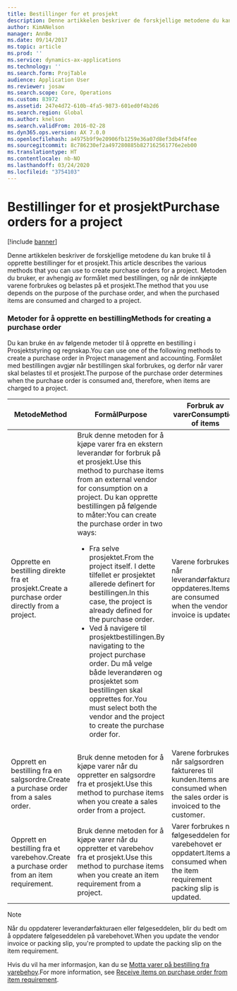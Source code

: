 ```yaml
---
title: Bestillinger for et prosjekt
description: Denne artikkelen beskriver de forskjellige metodene du kan bruke til å opprette bestillinger for et prosjekt. Metoden du bruker, er avhengig av formålet med bestillingen, og når de innkjøpte varene forbrukes og belastes på et prosjekt.
author: KimANelson
manager: AnnBe
ms.date: 09/14/2017
ms.topic: article
ms.prod: ''
ms.service: dynamics-ax-applications
ms.technology: ''
ms.search.form: ProjTable
audience: Application User
ms.reviewer: josaw
ms.search.scope: Core, Operations
ms.custom: 83972
ms.assetid: 247e4d72-610b-4fa5-9873-601ed0f4b2d6
ms.search.region: Global
ms.author: knelson
ms.search.validFrom: 2016-02-28
ms.dyn365.ops.version: AX 7.0.0
ms.openlocfilehash: a4975b9f9e20906fb1259e36a07d8ef3db4f4fee
ms.sourcegitcommit: 8c786230ef2a497280885b827162561776e2eb00
ms.translationtype: HT
ms.contentlocale: nb-NO
ms.lasthandoff: 03/24/2020
ms.locfileid: "3754103"
---
```

# <a name="purchase-orders-for-a-project"></a><span data-ttu-id="fc475-104">Bestillinger for et prosjekt</span><span class="sxs-lookup"><span data-stu-id="fc475-104">Purchase orders for a project</span></span>

[!include [banner](../includes/banner.md)]

<span data-ttu-id="fc475-105">Denne artikkelen beskriver de forskjellige metodene du kan bruke til å opprette bestillinger for et prosjekt.</span><span class="sxs-lookup"><span data-stu-id="fc475-105">This article describes the various methods that you can use to create purchase orders for a project.</span></span> <span data-ttu-id="fc475-106">Metoden du bruker, er avhengig av formålet med bestillingen, og når de innkjøpte varene forbrukes og belastes på et prosjekt.</span><span class="sxs-lookup"><span data-stu-id="fc475-106">The method that you use depends on the purpose of the purchase order, and when the purchased items are consumed and charged to a project.</span></span>

### <a name="methods-for-creating-a-purchase-order"></a><span data-ttu-id="fc475-107">Metoder for å opprette en bestilling</span><span class="sxs-lookup"><span data-stu-id="fc475-107">Methods for creating a purchase order</span></span>

<span data-ttu-id="fc475-108">Du kan bruke én av følgende metoder til å opprette en bestilling i Prosjektstyring og regnskap.</span><span class="sxs-lookup"><span data-stu-id="fc475-108">You can use one of the following methods to create a purchase order in Project management and accounting.</span></span> <span data-ttu-id="fc475-109">Formålet med bestillingen avgjør når bestillingen skal forbrukes, og derfor når varer skal belastes til et prosjekt.</span><span class="sxs-lookup"><span data-stu-id="fc475-109">The purpose of the purchase order determines when the purchase order is consumed and, therefore, when items are charged to a project.</span></span>

<table>
<colgroup>
<col width="33%" />
<col width="33%" />
<col width="33%" />
</colgroup>
<thead>
<tr class="header">
<th><span data-ttu-id="fc475-110">Metode</span><span class="sxs-lookup"><span data-stu-id="fc475-110">Method</span></span></th>
<th><span data-ttu-id="fc475-111">Formål</span><span class="sxs-lookup"><span data-stu-id="fc475-111">Purpose</span></span></th>
<th><span data-ttu-id="fc475-112">Forbruk av varer</span><span class="sxs-lookup"><span data-stu-id="fc475-112">Consumption of items</span></span></th>
</tr>
</thead>
<tbody>
<tr class="odd">
<td><span data-ttu-id="fc475-113">Opprette en bestilling direkte fra et prosjekt.</span><span class="sxs-lookup"><span data-stu-id="fc475-113">Create a purchase order directly from a project.</span></span></td>
<td><span data-ttu-id="fc475-114">Bruk denne metoden for å kjøpe varer fra en ekstern leverandør for forbruk på et prosjekt.</span><span class="sxs-lookup"><span data-stu-id="fc475-114">Use this method to purchase items from an external vendor for consumption on a project.</span></span> <span data-ttu-id="fc475-115">Du kan opprette bestillingen på følgende to måter:</span><span class="sxs-lookup"><span data-stu-id="fc475-115">You can create the purchase order in two ways:</span></span>
<ul>
<li><span data-ttu-id="fc475-116">Fra selve prosjektet.</span><span class="sxs-lookup"><span data-stu-id="fc475-116">From the project itself.</span></span> <span data-ttu-id="fc475-117">I dette tilfellet er prosjektet allerede definert for bestillingen.</span><span class="sxs-lookup"><span data-stu-id="fc475-117">In this case, the project is already defined for the purchase order.</span></span></li>
<li><span data-ttu-id="fc475-118">Ved å navigere til prosjektbestillingen.</span><span class="sxs-lookup"><span data-stu-id="fc475-118">By navigating to the project purchase order.</span></span> <span data-ttu-id="fc475-119">Du må velge både leverandøren og prosjektet som bestillingen skal opprettes for.</span><span class="sxs-lookup"><span data-stu-id="fc475-119">You must select both the vendor and the project to create the purchase order for.</span></span></li>
</ul></td>
<td><span data-ttu-id="fc475-120">Varene forbrukes når leverandørfakturaen oppdateres.</span><span class="sxs-lookup"><span data-stu-id="fc475-120">Items are consumed when the vendor invoice is updated.</span></span></td>
</tr>
<tr class="even">
<td><span data-ttu-id="fc475-121">Opprett en bestilling fra en salgsordre.</span><span class="sxs-lookup"><span data-stu-id="fc475-121">Create a purchase order from a sales order.</span></span></td>
<td><span data-ttu-id="fc475-122">Bruk denne metoden for å kjøpe varer når du oppretter en salgsordre fra et prosjekt.</span><span class="sxs-lookup"><span data-stu-id="fc475-122">Use this method to purchase items when you create a sales order from a project.</span></span></td>
<td><span data-ttu-id="fc475-123">Varene forbrukes når salgsordren faktureres til kunden.</span><span class="sxs-lookup"><span data-stu-id="fc475-123">Items are consumed when the sales order is invoiced to the customer.</span></span></td>
</tr>
<tr class="odd">
<td><span data-ttu-id="fc475-124">Opprett en bestilling fra et varebehov.</span><span class="sxs-lookup"><span data-stu-id="fc475-124">Create a purchase order from an item requirement.</span></span></td>
<td><span data-ttu-id="fc475-125">Bruk denne metoden for å kjøpe varer når du oppretter et varebehov fra et prosjekt.</span><span class="sxs-lookup"><span data-stu-id="fc475-125">Use this method to purchase items when you create an item requirement from a project.</span></span></td>
<td><span data-ttu-id="fc475-126">Varer forbrukes når følgeseddelen for varebehovet er oppdatert.</span><span class="sxs-lookup"><span data-stu-id="fc475-126">Items are consumed when the item requirement packing slip is updated.</span></span></td>
</tr>
</tbody>
</table>

> [!NOTE] 
> <span data-ttu-id="fc475-127">Når du oppdaterer leverandørfakturaen eller følgeseddelen, blir du bedt om å oppdatere følgeseddelen på varebehovet.</span><span class="sxs-lookup"><span data-stu-id="fc475-127">When you update the vendor invoice or packing slip, you're prompted to update the packing slip on the item requirement.</span></span>

<span data-ttu-id="fc475-128">Hvis du vil ha mer informasjon, kan du se [Motta varer på bestilling fra varebehov](tasks/receive-items-purchase-order-item-requirement.md).</span><span class="sxs-lookup"><span data-stu-id="fc475-128">For more information, see [Receive items on purchase order from item requirement](tasks/receive-items-purchase-order-item-requirement.md).</span></span>

